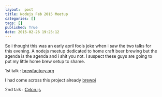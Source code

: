 ```yaml
---
layout:  post
title: Nodejs Feb 2015 Meetup
categories: []
tags: []
published: True
date: 2015-02-26 19:25:12
---
```


So i thought this was an early april fools joke when i saw the two talks for this evening. A nodejs meetup dedicated to home craft beer brewing but the agenda is the agenda and i shit you not. I suspect these guys are going to put my little home brew setup to shame.

1st talk : [brewfactory.org](http://brewfactory.org/)

I had come across this project already [brewpi](http://www.brewpi.com/)

2nd talk : [Cylon.js](http://cylonjs.com)
